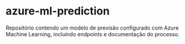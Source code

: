 # azure-ml-prediction
Repositório contendo um modelo de previsão configurado com Azure Machine Learning, incluindo endpoints e documentação do processo.

